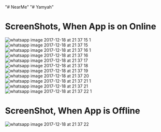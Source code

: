 "# NearMe" 
"# Yamyah" 

# ScreenShots, When App is on Online
![whatsapp image 2017-12-18 at 21 37 15 1](https://user-images.githubusercontent.com/34508962/34115629-34da823c-e43c-11e7-9eb8-ef7b168d11f3.jpeg)
![whatsapp image 2017-12-18 at 21 37 15](https://user-images.githubusercontent.com/34508962/34115651-459ae828-e43c-11e7-9ded-5543e7382c86.jpeg)
![whatsapp image 2017-12-18 at 21 37 16 1](https://user-images.githubusercontent.com/34508962/34115659-4a69db66-e43c-11e7-8207-a572eb5f7a70.jpeg)
![whatsapp image 2017-12-18 at 21 37 16](https://user-images.githubusercontent.com/34508962/34115672-500de454-e43c-11e7-9b5d-e58f4f41fb91.jpeg)
![whatsapp image 2017-12-18 at 21 37 17](https://user-images.githubusercontent.com/34508962/34115682-5537ff8c-e43c-11e7-83d7-569c4a091211.jpeg)
![whatsapp image 2017-12-18 at 21 37 18](https://user-images.githubusercontent.com/34508962/34115689-59e17fa4-e43c-11e7-9cfb-668732fc03d4.jpeg)
![whatsapp image 2017-12-18 at 21 37 19](https://user-images.githubusercontent.com/34508962/34115724-6c03fd06-e43c-11e7-866e-07e7cc9ce189.jpeg)
![whatsapp image 2017-12-18 at 21 37 20](https://user-images.githubusercontent.com/34508962/34115734-707e5f48-e43c-11e7-8a08-2c51ff3a7c28.jpeg)
![whatsapp image 2017-12-18 at 21 37 21 1](https://user-images.githubusercontent.com/34508962/34115743-75a47138-e43c-11e7-8b4e-453665d3d192.jpeg)
![whatsapp image 2017-12-18 at 21 37 21](https://user-images.githubusercontent.com/34508962/34115751-79d70248-e43c-11e7-92cc-f603287a1d25.jpeg)
![whatsapp image 2017-12-18 at 21 37 22 1](https://user-images.githubusercontent.com/34508962/34115760-7f25ce3c-e43c-11e7-9f83-25890a95ff79.jpeg)

# ScreenShot, When App is Offline
![whatsapp image 2017-12-18 at 21 37 22](https://user-images.githubusercontent.com/34508962/34115768-849930fc-e43c-11e7-879b-426627c8e6b5.jpeg)
